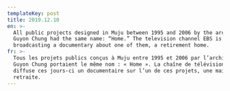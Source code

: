 ```yaml
---
templateKey: post
title: 2019.12.10
en: >-
  All public projects designed in Muju between 1995 and 2006 by the architect
  Guyon Chung had the same name: “Home.” The television channel EBS is
  broadcasting a documentary about one of them, a retirement home.  
fr: >-
  Tous les projets publics conçus à Muju entre 1995 et 2006 par l’architecte
  Guyon Chung portaient le même nom : « Home ». La chaîne de télévision EBS
  diffuse ces jours-ci un documentaire sur l’un de ces projets, une maison de
  retraite.
---
```



